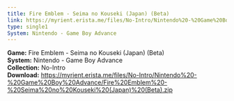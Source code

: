 ```yaml
---
title: Fire Emblem - Seima no Kouseki (Japan) (Beta)
link: https://myrient.erista.me/files/No-Intro/Nintendo%20-%20Game%20Boy%20Advance/Fire%20Emblem%20-%20Seima%20no%20Kouseki%20(Japan)%20(Beta).zip
type: single1
System: Nintendo - Game Boy Advance
---
```

<b>Game:</b> Fire Emblem - Seima no Kouseki (Japan) (Beta)<br>
<b>System:</b> Nintendo - Game Boy Advance<br>
<b>Collection:</b> No-Intro<br>
<b>Download:</b> https://myrient.erista.me/files/No-Intro/Nintendo%20-%20Game%20Boy%20Advance/Fire%20Emblem%20-%20Seima%20no%20Kouseki%20(Japan)%20(Beta).zip